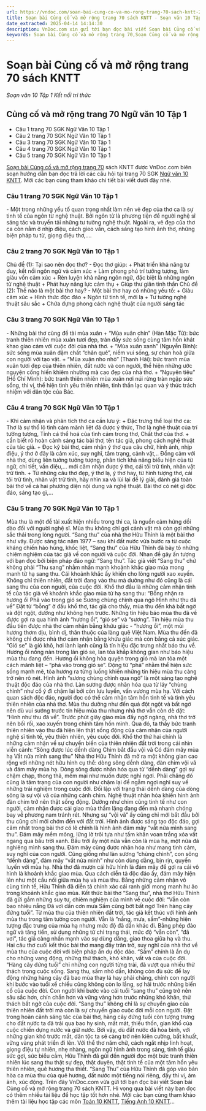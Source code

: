```yaml
---
url: https://vndoc.com/soan-bai-cung-co-va-mo-rong-trang-70-sach-kntt-277347
title: Soạn bài Củng cố và mở rộng trang 70 sách KNTT - Soạn văn 10 Tập 1 Kết nối tri thức - VnDoc.com
date_extracted: 2025-04-14 14:14:30
description: VnDoc.com xin gửi tới bạn đọc bài viết Soạn bài Củng cố và mở rộng trang 70 sách KNTT. Mời các bạn cùng theo dõi chi tiết bài viết dưới đây.
keywords: Soạn bài Củng cố và mở rộng trang 70,Soạn Củng cố và mở rộng trang 70,Soạn văn Củng cố và mở rộng trang 70,Củng cố và mở rộng trang 70,soạn văn 10,ngữ văn 10
---
```


# Soạn bài Củng cố và mở rộng trang 70 sách KNTT
 _Soạn văn 10 Tập 1 Kết nối tri thức_
## Củng cố và mở rộng trang 70 Ngữ văn 10 Tập 1
  * Câu 1 trang 70 SGK Ngữ Văn 10 Tập 1
  * Câu 2 trang 70 SGK Ngữ Văn 10 Tập 1
  * Câu 3 trang 70 SGK Ngữ Văn 10 Tập 1
  * Câu 4 trang 70 SGK Ngữ Văn 10 Tập 1
  * Câu 5 trang 70 SGK Ngữ Văn 10 Tập 1

[Soạn bài Củng cố và mở rộng trang 70](<https://vndoc.com/soan-bai-cung-co-va-mo-rong-trang-70-sach-kntt-277347>) sách KNTT được VnDoc.com biên soạn hướng dẫn bạn đọc trả lời các câu hỏi tại trang 70 SGK [Ngữ văn 10 KNTT](<https://vndoc.com/ngu-van-10-ket-noi-tri-thuc-tap1>). Mời các bạn cùng tham khảo chi tiết bài viết dưới đây nhé.
### Câu 1 trang 70 SGK Ngữ Văn 10 Tập 1
\- Một trong những yếu tố quan trọng nhất làm nên vẻ đẹp của thơ ca là sự tinh tế của ngôn từ nghệ thuật. Bởi ngôn từ là phương tiện để người nghệ sĩ sáng tác và truyền tải những tư tưởng nghệ thuật. Ngoài ra, vẻ đẹp của thơ ca còn nằm ở nhịp điệu, cách gieo vần, cách sáng tạo hình ảnh thơ, những biện pháp tu từ, giọng điệu thơ,....
### Câu 2 trang 70 SGK Ngữ Văn 10 Tập 1
Chủ đề \(1\): Tại sao nên đọc thơ?
\- Đọc thơ giúp:
\+ Phát triển khả năng tư duy, kết nối ngôn ngữ và cảm xúc
\+ Làm phong phú trí tưởng tượng, làm giàu vốn cảm xúc
\+ Rèn luyện khả năng ngôn ngữ, đặc biệt là những ngôn từ nghệ thuật
\+ Phát huy năng lực cảm thụ
\+ Giúp thư giãn tinh thần
Chủ đề \(2\): Thế nào là một bài thơ hay?
\- Một bài thơ hay có những yếu tố:
\+ Giàu cảm xúc
\+ Hình thức độc đáo
\+ Ngôn từ tinh tế, mới lạ
\+ Tư tưởng nghệ thuật sâu sắc
\+ Chứa đựng phong cách nghệ thuật của người sáng tác
### Câu 3 trang 70 SGK Ngữ Văn 10 Tập 1
\- Những bài thơ cùng đề tài mùa xuân
\+ “Mùa xuân chín” \(Hàn Mặc Tử\): bức tranh thiên nhiên mùa xuân tươi đẹp, tràn đầy sức sống cùng tâm hồn khát khao giao cảm với cuộc đời của nhà thơ.
\+ “Mùa xuân xanh” \(Nguyễn Bính\): sức sống mùa xuân đậm chất “chân quê”, niềm vui sống, sự chan hoà giữa con người với tạo vật.
\+ “Mùa xuân nho nhỏ” \(Thanh Hải\): bức tranh mùa xuân tươi đẹp của thiên nhiên, đất nước và con người, thể hiện những ước nguyện cống hiến khiêm nhường mà cao đẹp của nhà thơ.
\+ “Nguyên tiêu” \(Hồ Chí Minh\): bức tranh thiên nhiên mùa xuân nơi núi rừng tràn ngập sức sống, thi vị, thể hiện tình yêu thiên nhiên, tinh thần lạc quan và ý thức trách nhiệm với dân tộc của Bác.
### Câu 4 trang 70 SGK Ngữ Văn 10 Tập 1
\- Khi cảm nhận và phân tích thơ ca cần lưu ý:
\+ Đặc trưng thể loại thơ ca: Thơ là sự thổ lộ tình cảm mãnh liệt đã được ý thức, Thơ là nghệ thuật của trí tưởng tượng, Tính cá thể hoá của tình cảm trong thơ, Chất thơ của thơ.
\+ cần biết rõ hoàn cảnh sáng tác bài thơ, tên tác giả, phong cách nghệ thuật của tác giả.
\+ Đọc kỹ bài thơ, cảm nhận ý thơ qua câu chữ, hình ảnh, nhịp điệu, ý thơ ở đây là cảm xúc, suy nghĩ, tâm trạng, cảnh vật,.. Đồng cảm với nhà thơ, dùng liên tưởng tưởng tượng, phân tích khả năng biểu hiện của từ ngữ, chi tiết, vần điệu,... mới cảm nhận được ý thơ, cái tôi trữ tình, nhân vật trữ tình.
\+ Từ những câu thơ đẹp, ý thơ lạ, ý thơ hay, từ hình tượng thơ, cái tôi trữ tình, nhân vật trữ tình, hãy nhìn xa và lùi lại để lý giải, đánh giá toàn bài thơ về cả hai phương diện nội dung và nghệ thuật. Bài thơ có nét gì độc đáo, sáng tạo gì,...
### Câu 5 trang 70 SGK Ngữ Văn 10 Tập 1
Mùa thu là một đề tài xuất hiện nhiều trong thi ca, là nguồn cảm hứng dồi dào đối với người nghệ sĩ. Mùa thu không chỉ gợi cảnh vật mà còn gợi những sắc thái trong lòng người. “Sang thu” của nhà thơ Hữu Thỉnh là một bài thơ như vây. Được sáng tác năm 1977 – sau khi đất nước vừa bước ra từ cuộc kháng chiến hào hùng, khốc liệt, “Sang thu” của Hữu Thỉnh đã bày tỏ những chiêm nghiệm của tác giả về con người và cuộc đời.
Nhan đề gây ấn tượng với bạn đọc bởi biện pháp đảo ngữ: “Sang thu”. Tác giả viết “Sang thu” chứ không phải “Thu sang” nhằm nhấn mạnh khoảnh khắc giao mùa mong manh từ hạ sang thu. Cái khoảnh khắc ấy khiến cho lòng người xao xuyến. Không chỉ thiên nhiên, đất trời đang vào thu mà dường như đó cũng là cái sang thu của con người, của cuộc đời.
Khổ thơ đầu là những cảm nhận tinh tế của tác giả về khoảnh khắc giao mùa từ hạ sang thu:
“Bỗng nhận ra hương ổi
Phả vào trong gió se
Sương chùng chình qua ngõ
Hình như thu đã về”
Đặt từ “bỗng” ở đầu khổ thơ, tác giả cho thấy, mùa thu đến khá bất ngờ và đột ngột, dường như không hẹn trước. Những tín hiệu báo mùa thu đã về được gợi ra qua hình ảnh “hương ổi”, “gió se” và “sương”. Tín hiệu mùa thu đầu tiên được nhà thơ cảm nhận bằng khứu giác - “hương ổi”, một mùi hương thơm dịu, bình dị, thân thuộc của làng quê Việt Nam. Mùa thu đến đã không chỉ được nhà thơ cảm nhận bằng khứu giác mà còn bằng cả xúc giác. “Gió se” là gió khô, hơi lành lạnh cũng là tín hiệu đặc trưng nhất báo thu về. Hương ổi nồng nàn trong làn gió se, lan tỏa khắp không gian như báo hiệu mùa thu đang đến. Hương ổi không hòa quyện trong gió mà lan tỏa một cách mãnh liệt – “phả vào trong gió se”. Động từ “phả” nhằm thể hiện sức sống mạnh mẽ, tỏa hương ra từng luồng khiến những tín hiệu mùa thu càng trở nên rõ nét. Hình ảnh “sương chùng chình qua ngõ” là một sáng tạo nghệ thuật độc đáo của nhà thơ. Làn sương được nhân hóa qua từ láy “chùng chình” như cố ý đi chậm lại bởi còn lưu luyến, vấn vương mùa hạ. Với cách quan  sách độc đáo, người đọc có thể cảm nhận tâm hồn tinh tế và tình yêu thiên nhiên của nhà thơ. Mùa thu dường như đến quá đột ngột và bất ngờ nên dù vui sướng trước tín hiệu mùa thu nhưng nhà thơ vẫn còn dè dặt: “Hình như thu đã về”. Trước phút giây giao mùa đầy ngỡ ngàng, nhà thơ trở nên bối rối, xao xuyến trong chính tâm hồn mình. Qua đó, ta thấy bức tranh thiên nhiên vào thu đã hiện lên thật sống động của cảm nhận của người nghệ sĩ tinh tế, yêu thiên nhiên, yêu cuộc đời.
Khổ thơ thứ hai chính là những cảm nhận về sự chuyển biến của thiên nhiên đất trời trong cái nhìn viễn cảnh:
“Sông được lúc dềnh dàng
Chim bắt đầu vội vã
Có đám mây mùa hạ
Vắt nửa mình sang thu”
Nhà thơ Hữu Thỉnh đã mở ra một không gian cao rộng với những nét hữu hình cụ thể: dòng sông dềnh dàng, đàn chim vội vã và đám mây mùa hạ. Dòng sông được nhân hóa qua từ “dềnh dàng” gợi sự chậm chạp, thong thả, mềm mại như muốn được nghỉ ngơi. Phải chăng đó cũng là tâm trạng của con người như chậm lại để ngẫm ngợi nghĩ suy về những trải nghiệm trong cuộc đời. Đối lập với trạng thái dềnh dàng của dòng sông là sự vội vã của những cánh chim. Nghệ thuật nhân hóa khiến hình ảnh đàn chim trở nên thật sống động. Dường như chim cũng tinh tế như con người, cảm nhận được cái giao mùa thầm lặng đang đến mà nhanh chóng bay về phương nam tránh rét. Nhưng sự “vội vã” ấy cũng chỉ mới bắt đầu bởi thu cũng chỉ mới chớm đến với đất trời. Hình ảnh được sáng tạo độc đáo, gợi cảm nhất trong bài thơ có lẽ chính là hình ảnh đám mây “vắt nửa mình sang thu”. Đám mây mềm mỏng, lững lờ trôi tựa như tấm khăn voan trắng xóa vắt ngang qua bầu trời xanh. Bầu trời ấy một nửa vẫn còn là mùa hạ, một nửa đã nghiêng mình sang thu. Đám mây cũng được nhân hóa như mang tình cảm, suy nghĩ của con người. Cũng giống như làn sương “chùng chình”, con sông “dềnh dàng”, đám mây “vắt nửa mình” như còn dùng dằng, bịn rịn, quyến luyến với mùa hạ. Nhà thơ đã mượn cái hữu hình là đám mây để gợi ra cái vô hình là khoảnh khắc giao mùa. Qua cách diễn tả độc đáo ấy, đám mây hiện lên như một cầu nối giữa mùa hạ và mùa thu. Bằng những cảm nhận vô cùng tinh tế, Hữu Thỉnh đã diễn tả chính xác cái ranh giới mong manh hư ảo trong khoảnh khắc giao mùa.
Kết thức bài thơ “Sang thu”, nhà thơ Hữu Thỉnh đã gửi gắm những suy tư, chiêm nghiệm của mình về cuộc đời:
“Vẫn còn bao nhiêu nắng
Đã vơi dần cơn mưa
Sấm cũng bớt bất ngờ
Trên hàng cây đứng tuổi”.
Từ mùa thu của thiên nhiên đất trời, tác giả kết thúc với hình ảnh mùa thu trong tâm tưởng con người. Vẫn là “nắng, mưa, sấm”-những hiện tượng đặc trưng của mùa hạ nhưng mức độ đã dần khác đi. Bằng phép đảo ngữ và tăng tiến, sử dụng những từ chỉ trạng thái, mức độ “vẫn còn”, “đã vơi”, tác giả càng nhấn mạnh vào sự dùng dằng, giao thoa giữa hạ và thu. Hai câu thơ cuối kết thúc bài thơ mang đầy trăn trở, suy nghĩ của nhà thơ về mùa thu của cuộc đời với biện pháp ẩn dụ độc đáo. “Sấm” chính là ẩn dụ cho những vang động, những thử thách, khó khăn, vất vả của cuộc đời. “Hàng cây đứng tuổi” chỉ những con người từng trải, đã vượt qua nhiều thử thách trong cuộc sống. Sang thu, sấm nhỏ dần, không còn đủ sức để lay động những hàng cây đã bao mùa thay lá hay phải chăng, chính con người khi bước vào tuổi xế chiều cũng không còn lo lắng, sợ hãi trước những biến cố của cuộc đời. Con người khi bước vào cái tuổi “sang thu” cũng trở nên sâu sắc hơn, chín chắn hơn và vững vàng hơn trước những khó khăn, thử thách bất ngờ của cuộc đời. “Sang thu” không chỉ là sự chuyển giao của thiên nhiên đất trời mà còn là sự chuyển giao cuộc đời mỗi con người. Đặt trong hoàn cảnh sáng tác của bài thơ, hàng cây đứng tuổi còn tượng trưng cho đất nước ta đã trải qua bao hy sinh, mất mát, thiếu thốn, gian khổ của cuộc chiến dựng nước và giữ nước. Bởi vậy, dù đất nước đã hòa bình, với những gian khó trước mắt, dân tộc ta sẽ càng trở nên kiên cường, bất khuất, vững vàng phát triển đi lên.
Với thể thơ năm chữ, cách ngắt nhịp linh hoạt, giọng điệu tự nhiên, nhẹ nhàng, ngôn ngữ hình ảnh trong sáng, tinh tế giàu sức gợi, sức biểu cảm, Hữu Thỉnh đã gửi đến người đọc một bức tranh thiên nhiên lúc sang thu thật sự đẹp, thật duyên, thật tinh tế của một tâm hồn yêu thiên nhiên, quê hương tha thiết. “Sang Thu” của Hữu Thỉnh đã góp vào bản hòa ca mùa thu của quê hương, đất nước một tiếng nói riêng, đầy thi vị, ám ảnh, xúc động.
Trên đây VnDoc.com vừa gửi tới bạn đọc bài viết Soạn bài Củng cố và mở rộng trang 70  sách KNTT. Hi vọng qua bài viết này bạn đọc có thêm nhiều tài liệu để học tập tốt hơn nhé. Mời các bạn cùng tham khảo thêm tài liệu học tập các môn [Toán 10 KNTT](<https://vndoc.com/toan-10-ket-noi-tri-thuc-tap1>), [Tiếng Anh 10 KNTT](<https://vndoc.com/tieng-anh-10-moi>)...
